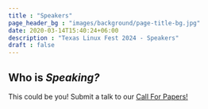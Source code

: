 ```yaml
---
title : "Speakers"
page_header_bg : "images/background/page-title-bg.jpg"
date: 2020-03-14T15:40:24+06:00
description : "Texas Linux Fest 2024 - Speakers"
draft : false
---
```


## Who is _Speaking?_
This could be you! Submit a talk to our [Call For Papers!](https://www.papercall.io/txlf2024)